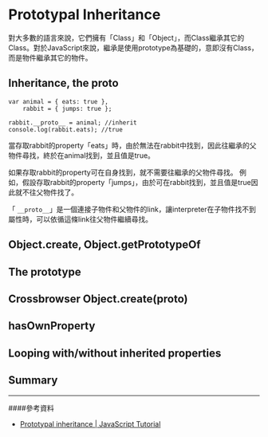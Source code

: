 # Prototypal Inheritance
對大多數的語言來說，它們擁有「Class」和「Object」，而Class繼承其它的Class。對於JavaScript來說，繼承是使用prototype為基礎的，意即沒有Class，而是物件繼承其它的物件。

## Inheritance, the __proto__

	var animal = { eats: true },
		rabbit = { jumps: true };
	 
	rabbit.__proto__ = animal; //inherit
	console.log(rabbit.eats); //true

當存取rabbit的property「eats」時，由於無法在rabbit中找到，因此往繼承的父物件尋找，終於在animal找到，並且值是true。

如果存取rabbit的property可在自身找到，就不需要往繼承的父物件尋找。
例如，假設存取rabbit的property「jumps」，由於可在rabbit找到，並且值是true因此就不往父物件找了。

「 `__proto__`」是一個連接子物件和父物件的link，讓interpreter在子物件找不到屬性時，可以依循這條link往父物件繼續尋找。

## Object.create, Object.getPrototypeOf
## The prototype
## Crossbrowser Object.create(proto)
## hasOwnProperty
## Looping with/without inherited properties
## Summary

---
####參考資料
- [Prototypal inheritance | JavaScript Tutorial](http://javascript.info/tutorial/inheritance)